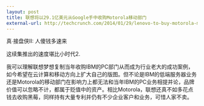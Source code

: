 ```yaml
---
layout: post
title: 联想将以29.1亿美元从Google手中收购Motorola移动部门
external-url: http://techcrunch.com/2014/01/29/lenovo-to-buy-motorola-mobility-from-google/
---
```


真∙接盘侠II: 人傻钱多速来

这续集推出的速度堪比小时代2. 

我可以理解联想梦想复制当年收购IBM的PC部门从而成为行业老大的成功案例，如今希望在云计算和移动方向上扩大自己的版图。但不论是IBM的低端服务器业务还是Motorola的移动部门在影响力上都无法和当年IBM的PC业务相提并论，品牌价值可以忽略不计，都属于贬值中的资产。相比Motorola，联想还真不如多花点钱去收购黑莓，同样持有大量专利并仍有不少企业客户和业务，可惜人家不卖。